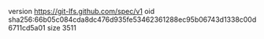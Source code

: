 version https://git-lfs.github.com/spec/v1
oid sha256:66b05c084cda8dc476d935fe53462361288ec95b06743d1338c00d6711cd5a01
size 3511
